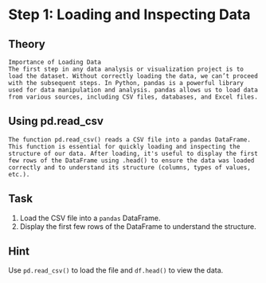 # Step 1: Loading and Inspecting Data

## Theory
    Importance of Loading Data
    The first step in any data analysis or visualization project is to load the dataset. Without correctly loading the data, we can’t proceed with the subsequent steps. In Python, pandas is a powerful library used for data manipulation and analysis. pandas allows us to load data from various sources, including CSV files, databases, and Excel files.

## Using pd.read_csv
    The function pd.read_csv() reads a CSV file into a pandas DataFrame. This function is essential for quickly loading and inspecting the structure of our data. After loading, it's useful to display the first few rows of the DataFrame using .head() to ensure the data was loaded correctly and to understand its structure (columns, types of values, etc.).


## Task
1. Load the CSV file into a `pandas` DataFrame.
2. Display the first few rows of the DataFrame to understand the structure.

## Hint
Use `pd.read_csv()` to load the file and `df.head()` to view the data.

